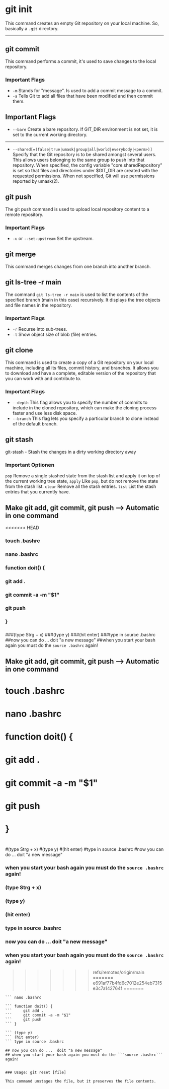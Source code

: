 # git init

This command creates an empty Git repository on your local machine. So, basically a ```.git``` directory.


---
## git commit
This command performs a commit, it's used to save changes to the local repository.

### Important Flags
- ```-m``` Stands for "message". Is used to add a commit message to a commit.
- ```-a``` Tells Git to add all files that have been modified and then commit them. 



## Important Flags

- ```--bare``` Create a bare repository. If GIT_DIR environment is not set, it is set to the current working directory.

---

- ```--shared[=(false|true|umask|group|all|world|everybody|<perm>)]``` Specify that the Git repository is to be shared amongst several users. This allows users belonging to the same group to push into that repository. When specified, the config variable "core.sharedRepository" is set so that files and directories under $GIT_DIR are created with the requested permissions. When not specified, Git will use permissions reported by umask(2).


## git push
The git push command is used to upload local repository content to a remote repository.

### Important Flags
- ```-u``` or ```--set-upstream``` Set the upstream.


## git merge
This command merges changes from one branch into another branch.

## git ls-tree -r main
The command ```git ls-tree -r main``` is used to list the contents of the specified branch (main in this case) recursively. It displays the tree objects and file names in the repository.

### Important Flags
- ```-r``` Recurse into sub-trees.
- ```-l```  Show object size of blob (file) entries.


## git clone
This command is used to create a copy of a Git repository  on your local machine, including all its files, commit history, and branches. It allows you to download and have a complete, editable version of the repository that you can work with and contribute to.

### Important Flags
- ```--depth``` This flag allows you to specify the number of commits to include in the cloned repository, which can make the cloning process faster and use less disk space. 
- ```--branch``` This flag lets you specify a particular branch to clone instead of the default branch.


## git stash 
git-stash - Stash the changes in a dirty working directory away

### Important Optionen
```pop``` Remove a single stashed state from the stash list and apply it on top of the current working tree state,
```apply``` Like ```pop```, but do not remove the state from the stash list. 
```clear``` Remove all the stash entries. 
```list``` List the stash entries that you currently have.

## Make git add, git commit, git push --> Automatic in one command
<<<<<<< HEAD
### touch .bashrc
### nano .bashrc
###
### function doit() {
### 	git add .
### 	git commit -a -m "$1"
###	    git push
### }
###
###(type Strg + x)
###(type y)
###(hit enter)
###type in source .bashrc
##now you can do ...  doit "a new message"
##when you start your bash again you must do the ```source .bashrc``` again!


## Make git add, git commit, git push --> Automatic in one command
# touch .bashrc
# nano .bashrc

# function doit() {
# 	git add .
#	git commit -a -m "$1"
#	git push
# }
#
#(type Strg + x)
#(type y)
#(hit enter)
#type in source .bashrc
#now you can do ...  doit "a new message"
### when you start your bash again you must do the ```source .bashrc``` again!
### (type Strg + x)
### (type y)
### (hit enter)
### type in source .bashrc
### now you can do ...  doit "a new message"
### when you start your bash again you must do the ```source .bashrc``` again!

>>>>>>> refs/remotes/origin/main
=======
>>>>>>> e691af77b4fd6c7012e254eb7315e3c7a142764f
=======
``` touch .bashrc
``` nano .bashrc

``` function doit() {
``` 	git add .
``` 	git commit -a -m "$1"
```	    git push
``` }
```
``` (type Strg + x)
``` (type y)
``` (hit enter)
``` type in source .bashrc

## now you can do ...  doit "a new message"
## when you start your bash again you must do the ```source .bashrc``` again!


### Usage: git reset [file]  

This command unstages the file, but it preserves the file contents.

